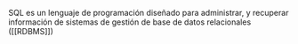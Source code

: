 SQL es un lenguaje de programación diseñado para administrar, y recuperar información de sistemas de gestión de base de datos relacionales ([[RDBMS]])